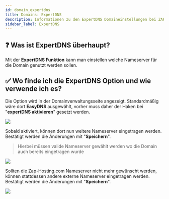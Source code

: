 ```yaml
---
id: domain_expertdns
title: Domains: ExpertDNS
description: Informationen zu den ExpertDNS Domaineinstellungen bei ZAP-Hosting - ZAP-hosting.com Dokumentationen
sidebar_label: ExpertDNS
---
```


## ❓ Was ist ExpertDNS überhaupt?

Mit der **ExpertDNS Funktion** kann man einstellen welche Nameserver für die Domain genutzt werden sollen.

## ✅ Wo finde ich die ExpertDNS Option und wie verwende ich es?

Die Option wird in der Domainverwaltungsseite angezeigt. Standardmäßig wäre dort **EasyDNS** ausgewählt, vorher muss daher der Haken bei "**expertDNS aktivieren**" gesetzt werden.

![](https://screensaver01.zap-hosting.com/index.php/s/NfZtDsb5fJXJ5j7/preview)

Sobald aktiviert, können dort nun weitere Nameserver eingetragen werden. 
Bestätigt werden die Änderungen mit "**Speichern**".

> Hierbei müssen valide Nameserver gewählt werden wo die Domain auch bereits eingetragen wurde

![](https://screensaver01.zap-hosting.com/index.php/s/LPDSLGbrEGCJs7F/preview)

Sollten die Zap-Hosting.com Nameserver nicht mehr gewünscht werden, können stattdessen andere externe Nameserver eingetragen werden.
Bestätigt werden die Änderungen mit "**Speichern**".

![](https://screensaver01.zap-hosting.com/index.php/s/W27fNN2CdpCXTCT/preview)

